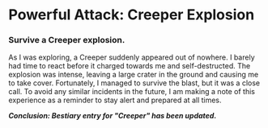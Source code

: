 # Powerful Attack: Creeper Explosion
### Survive a Creeper explosion.
<p>As I was exploring, a Creeper suddenly appeared out of nowhere. I barely had time to react before it charged towards me and self-destructed. The explosion was intense, leaving a large crater in the ground and causing me to take cover. Fortunately, I managed to survive the blast, but it was a close call. To avoid any similar incidents in the future, I am making a note of this experience as a reminder to stay alert and prepared at all times.</p>
<b><i>Conclusion: Bestiary entry for "Creeper" has been updated.</i></b>
